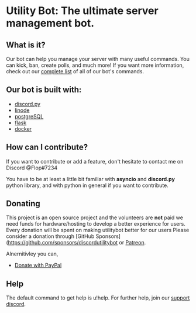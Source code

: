 # Utility Bot: The ultimate server management bot.


## What is it?
Our bot can help you manage your server with many useful commands. You can kick, ban, create polls, and much more! If you want more information, check out our [complete list](utilitybot.co/commands) of all of our bot's commands.

## Our bot is built with:

- [discord.py](https://github.com/Rapptz/discord.py)
- [linode](https://www.linode.com/) 
- [postgreSQL](https://www.postgresql.org/)
- [flask](https://github.com/pallets/flask)
- [docker](https://www.docker.com/)

## How can I contribute?

If you want to contribute or add a feature, don't hesitate to contact me on Discord @Flop#7234

You have to be at least a little bit familiar with **asyncio** and **discord.py** python library, 
and with python in general if you want to contribute.

## Donating
This project is an open source project and the volunteers are **not** paid we need funds for hardware/hosting 
to develop a better experience for users. Every donation will be spent on making utilitybot better for our users
Please consider a donation through [GitHub Sponsors](https://github.com/sponsors/discordutilitybot or [Patreon](https://www.patreon.com).

Alnernitivley you can,

- [Donate with PayPal](https://www.paypal.com)


## Help
The default command to get help is u!help. 
For further help, join our [support discord]().
